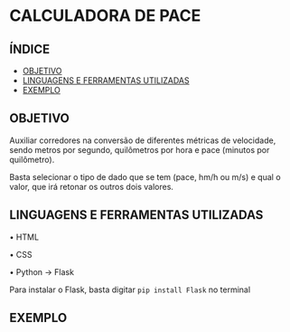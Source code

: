 # CALCULADORA DE PACE

## ÍNDICE

- [OBJETIVO](#Objetivo)
- [LINGUAGENS E FERRAMENTAS UTILIZADAS](#Linguagens)
- [EXEMPLO](#Exemplo)

## OBJETIVO

Auxiliar corredores na conversão de diferentes métricas de velocidade, sendo metros por segundo, quilômetros por hora e pace (minutos por quilômetro).

Basta selecionar o tipo de dado que se tem (pace, hm/h ou m/s) e qual o valor, que irá retonar os outros dois valores.

## LINGUAGENS E FERRAMENTAS UTILIZADAS
• HTML

• ⁠CSS

• Python -> Flask 

Para instalar o Flask, basta digitar `pip install Flask` no terminal

## EXEMPLO

